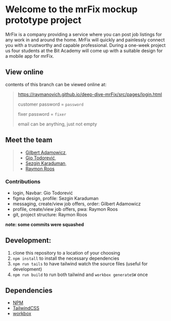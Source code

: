 # Welcome to the mrFix mockup prototype project

MrFix is a company providing a service where you can post job listings for any work in and 
around the home. MrFix will quickly and painlessly connect you with a trustworthy and 
capable professional. During a one-week project us four students at the Bit Academy will 
come up with a suitable design for a mobile app for mrFix.

## View online

contents of this branch can be viewed online at:
>
> https://raymanovich.github.io/deep-dive-mrFix/src/pages/login.html
>
> customer password = `password` 
>
> fixer password = `fixer` 
>
> email can be anything, just not empty 

## Meet the team

> - [Gilbert Adamowicz](https://github.com/GilbertAdamowicz),
> - [Gio Todorević](https://github.com/Ssteengohan),
> - [Sezgin Karaduman](https://github.com/Sezgin3880),
> - [Raymon Roos](https://github.com/Raymanovich)

### Contributions

 - login, Navbar: Gio Todorević
 - figma design, profile: Sezgin Karaduman
 - messaging, create/view job offers, order: Gilbert Adamowicz
 - profile, create/view job offers, pwa: Raymon Roos
 - git, project structure: Raymon Roos

 **note: some commits were squashed**

## Development: 

1. clone this repository to a location of your choosing
2. `npm install` to install the necessary dependencies
3. `npm run tails` to have tailwind watch the source files (useful for development)
4. `npm run build` to run both tailwind and `workbox generateSW` once

## Dependencies

- [NPM](https://www.npmjs.com/)
- [TailwindCSS](https://tailwindcss.com/)
- [workbox](https://developer.chrome.com/docs/workbox/the-ways-of-workbox/)
